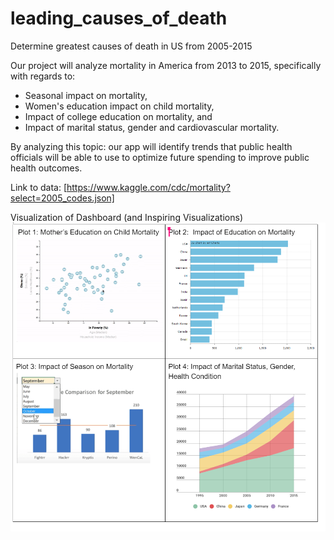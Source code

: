 # leading_causes_of_death
Determine greatest causes of death in US from 2005-2015

Our project will analyze mortality in America from 2013 to 2015, specifically with regards to: 
* Seasonal impact on mortality, 
* Women's education impact on child mortality, 
* Impact of college education on mortality, and 
* Impact of marital status, gender and cardiovascular mortality.

By analyzing this topic: our app will identify trends that public health officials will be able to use to optimize future spending to improve public health outcomes. 

Link to data: [https://www.kaggle.com/cdc/mortality?select=2005_codes.json]

Visualization of Dashboard (and Inspiring Visualizations)
![](Images/Dashboard_Diagram.PNG)
